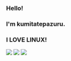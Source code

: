 
### Hello!
### I'm kumitatepazuru.
### I LOVE LINUX!

<img src="https://img.shields.io/badge/isActive-true-4444ff.svg?logo=&style=for-the-badge">

<img src="https://github-readme-stats.vercel.app/api/top-langs/?username=kumitatepazuru&theme=flag-india">
<img src="https://github-readme-stats.vercel.app/api?username=kumitatepazuru&theme=flag-india&count_private=true">
